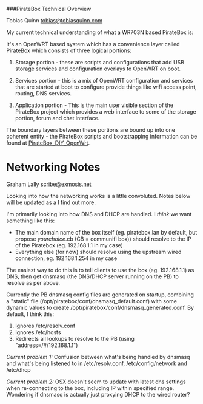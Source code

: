 ###PirateBox Technical Overview

Tobias Quinn <tobias@tobiasquinn.com>

My current technical understanding of what a WR703N based PirateBox is:

It's an OpenWRT based system which has a convenience layer called PirateBox which consists of three logical portions:

1. Storage portion - these are scripts and configurations that add USB storage services and configuration overlays to OpenWRT on boot.

2. Services portion - this is a mix of OpenWRT configuration and services that are started at boot to configure provide things like wifi access point, routing, DNS services.

3. Application portion - This is the main user visible section of the PirateBox project which provides a web interface to some of the storage portion, forum and chat interface.

The boundary layers between these portions are bound up into one coherent entity - the PirateBox scripts and bootstrapping information can be found at [PirateBox_DIY_OpenWrt](http://daviddarts.com/piratebox-diy-openwrt/?title=PirateBox_DIY_OpenWrt).

Networking Notes
================

Graham Lally <scribe@exmosis.net>

Looking into how the networking works is a little convoluted. Notes below will be updated as a I find out more.

I'm primarily looking into how DNS and DHCP are handled. I _think_ we want something like this:

- The main domain name of the box itself (eg. piratebox.lan by default, but propose _yourchoice_.cb (CB = communifi box)) should resolve to the IP of the Piratebox (eg. 192.168.1.1 in my case)
- Everything else (for now) should resolve using the upstream wired connection, eg. 192.168.1.254 in my case

The easiest way to do this is to tell clients to use the box (eg. 192.168.1.1) as DNS, then get dnsmasq (the DNS/DHCP server running on the PB) to resolve as per above.

Currently the PB dnsmasq config files are generated on startup, combining a "static" file (/opt/piratebox/conf/dnsmasq\_default.conf) with some dynamic values to create /opt/piratebox/conf/dnsmasq\_generated.conf. By default, I think this:

1. Ignores /etc/resolv.conf
2. Ignores /etc/hosts
3. Redirects all lookups to resolve to the PB (using "address=/#/192.168.1.1")

*Current problem 1:* Confusion between what's being handled by dnsmasq and what's being listened to in /etc/resolv.conf, /etc/config/network and /etc/dhcp

*Current problem 2:* OSX doesn't seem to update with latest dns settings when re-connecting to the box, including IP within specified range. Wondering if dnsmasq is actually just proxying DHCP to the wired router?


